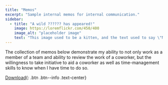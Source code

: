 ```yaml
---
title: "Memos"
excerpt: "Sample internal memos for internal communication."
sidebar:
  - title: "A wild ?????? has appeared!"
    image: https://loremflickr.com/450/400
    image_alt: "placeholder image"
    text: "This image used to be a kitten, and the text used to say \"Meow\", but then the kitten-generator broke. The image still might be a kitten, but it's no longer a guarantee."
---
```


The collection of memos below demonstrate my ability to not only work as a member of a team and ability to review the work of a coworker, but the willingness to take initiative to aid a coworker as well as time-management skills to know when I have time to do so.

[Download](/assets/en319/memos.md){: .btn .btn--info .text-center}
